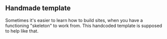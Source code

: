 ## Handmade template

Sometimes it's easier to learn how to build sites, when you have a functioning "skeleton" to work from. This handcoded template is supposed to help like that.  